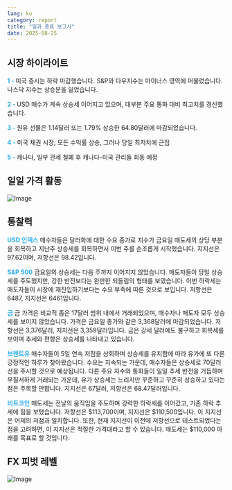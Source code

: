 ```yaml
---
lang: ko
category: report
title: "일과 종료 보고서"
date: 2025-08-25
---
```



<h2>시장 하이라이트</h2>
<strong style="color: #2caef7;">1 - </strong> 미국 증시는 하락 마감했습니다. S&P와 다우지수는 마이너스 영역에 머물렀습니다. 나스닥 지수는 상승분을 잃었습니다.


<strong style="color: #2caef7;">2 - </strong> USD 매수가 계속 상승세 이어지고 있으며, 대부분 주요 통화 대비 최고치를 경신했습니다.

<strong style="color: #2caef7;">3 - </strong> 원유 선물은 1.14달러 또는 1.79% 상승한 64.80달러에 마감되었습니다.

<strong style="color: #2caef7;">4 - </strong> 미국 채권 시장, 모든 수익률 상승, 그러나 당일 최저치에 근접


<strong style="color: #2caef7;">5 - </strong> 캐나다, 일부 관세 철폐 후 캐나다-미국 관리들 회동 예정




<h2>일일 가격 활동</h2>
<img src="https://markleighedu.github.io/img/Aug-2025/25-Aug-2025/price.jpg" alt="Image"/>

<h2>통찰력</h2>
<strong style="color: #2caef7;">USD 인덱스</strong> 매수자들은 달러화에 대한 수요 증가로 지수가 금요일 매도세의 상당 부분을 회복하고 지난주 상승세를 회복하면서 이번 주를 순조롭게 시작했습니다. 지지선은 97.62이며, 저항선은 98.42입니다.

<strong style="color: #2caef7;">S&P 500</strong> 금요일의 상승세는 다음 주까지 이어지지 않았습니다. 매도자들이 당일 상승세를 주도했지만, 강한 반전보다는 완만한 되돌림의 형태를 보였습니다. 이번 하락세는 매도자들이 시장에 재진입하기보다는 수요 부족에 따른 것으로 보입니다. 저항선은 6487, 지지선은 6461입니다.

<strong style="color: #2caef7;">금</strong> 금 가격은 비교적 좁은 17달러 범위 내에서 거래되었으며, 매수자나 매도자 모두 상승세를 보이지 않았습니다. 가격은 금요일 종가와 같은 3,368달러에 마감되었습니다. 저항선은 3,376달러, 지지선은 3,359달러입니다. 금은 강세 달러에도 불구하고 회복세를 보이며 추세와 편향은 상승세를 나타내고 있습니다.

<strong style="color: #2caef7;">브렌트유</strong> 매수자들이 5일 연속 저점을 상회하며 상승세를 유지함에 따라 유가에 또 다른 긍정적인 하루가 찾아왔습니다. 수요는 지속되는 가운데, 매수자들은 상승세로 70달러선을 주시할 것으로 예상됩니다. 다른 주요 지수와 통화들이 일일 추세 반전을 거듭하며 무질서하게 거래되는 가운데, 유가 상승세는 느리지만 꾸준하고 꾸준히 상승하고 있다는 점은 주목할 만합니다. 지지선은 67달러, 저항선은 68.47달러입니다.

<strong style="color: #2caef7;">비트코인</strong> 매도세는 전날의 움직임을 주도하며 강력한 하락세를 이어갔고, 기존 하락 추세에 힘을 보탰습니다. 저항선은 $113,700이며, 지지선은 $110,500입니다. 이 지지선은 어제의 저점과 일치합니다. 또한, 현재 지지선이 이전에 저항선으로 테스트되었다는 점을 고려하면, 이 지지선은 적절한 가격대라고 할 수 있습니다. 매도세는 $110,000 아래를 목표로 할 것입니다.



<h2>FX 피벗 레벨</h2>
<img src="https://markleighedu.github.io/img/Aug-2025/25-Aug-2025/pivot.jpg" alt="Image"/>